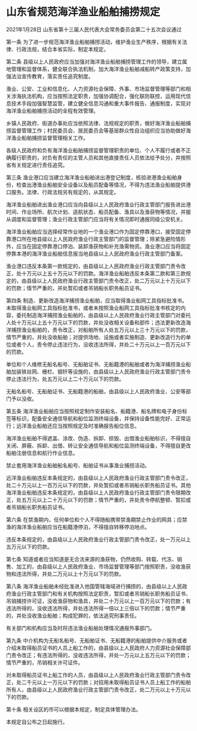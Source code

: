 # 山东省规范海洋渔业船舶捕捞规定

2021年1月28日 山东省第十三届人民代表大会常务委员会第二十五次会议通过

<!-- INFO END -->

第一条 为了进一步规范海洋渔业船舶捕捞活动，维护渔业生产秩序，根据有关法律、行政法规，结合本省实际，制定本规定。

第二条 县级以上人民政府应当加强对海洋渔业船舶捕捞管理工作的领导，建立属地管理和监督体系，健全联合执法机制，加大海洋渔业船舶减船转产政策支持，加强法治宣传教育，落实责任追究制度。

渔业、公安、工业和信息化、人力资源社会保障、外事、市场监督管理等部门和相关涉海执法机构，应当按照法定职责，加强协调配合，强化联防联控，运用现代信息技术手段加强智慧监管，建立健全信息沟通和重大事件报告、通报制度，实现对海洋渔业船舶捕捞活动的全程有效管理。

乡镇人民政府、街道办事处应当依照法律、法规规定的职责，做好海洋渔业船舶捕捞监督管理工作；村民委员会、居民委员会等基层群众性自治组织应当协助做好海洋渔业船舶捕捞监督管理相关工作。

各级人民政府和负有海洋渔业船舶捕捞监督管理职责的单位、个人不履行或者不正确履行职责的，对负有责任的主管人员和其他直接责任人员依法给予处分，并按照省有关规定进行责任追究。

第三条 渔业港口应当建立海洋渔业船舶进出港登记制度，核验进港渔业船舶身份，检查出港渔业船舶安全设备以及船员配备等情况，不得为违法渔业船舶提供港口服务。法律、行政法规另有规定的，从其规定。

海洋渔业船舶进出渔业港口应当向县级以上人民政府渔业行政主管部门报告进出港时间、作业场所、航次计划、适航状态、船员配备、渔具以及渔获物等情况，并服从调度和监督管理；渔业行政主管部门应当将有关情况即时通报同级公安机关。

海洋渔业船舶应当选择经常作业地的一个渔业港口作为固定停靠港口，接受固定停靠港口所在地县级以上人民政府渔业行政主管部门的监督管理；除紧急避险情形外，应当在固定停靠港口停泊、装卸渔获物和补充渔需物资。渔业港口应当将固定停靠本港的海洋渔业船舶信息报当地县级以上人民政府渔业行政主管部门备案。

渔业港口违反本条第一款规定的，由县级以上人民政府渔业行政主管部门责令改正，处十万元以上五十万元以下的罚款。海洋渔业船舶违反本条第二款和第三款规定的，由县级以上人民政府渔业行政主管部门责令改正，处二万元以上十万元以下的罚款；情节严重的，并处暂扣或者吊销船长职务船员证书。

第四条 制造、更新改造海洋捕捞渔业船舶，应当取得渔业船网工具指标批准书。未取得渔业船网工具指标批准书，或者未按照渔业船网工具指标批准书核定的内容，委托制造海洋捕捞渔业船舶的，由县级以上人民政府渔业行政主管部门对委托人处十万元以上五十万元以下的罚款，并处没收相关设备和部件；违法更新改造海洋捕捞渔业船舶的，责令改正，对船舶所有人处五万元以上三十万元以下的罚款，情节严重的，并处没收船舶；对提供场地、设施或者实施制造、更新改造行为的单位或者个人，责令停止违法行为，没收违法所得，并处二十万元以上一百万元以下的罚款。

单位和个人维修无船名船号、无船舶证书、无船籍港的船舶或者为海洋捕捞渔业船舶加装铁丝网、栅栏、钢钎等设施的，由县级以上人民政府渔业行政主管部门责令停止违法行为，处五万元以上二十万元以下的罚款。

无船名船号、无船舶证书、无船籍港的船舶，由县级以上人民政府渔业、公安等部门予以没收。

第五条 海洋渔业船舶应当按照规定制作安装船名、船籍港、船名牌和电子身份标签等标识，配备安全通信导航和船位监测终端设备，并保持设备性能完好、正常运行；远洋渔业船舶还应当按照规定及时准确报告船位信息。

海洋渔业船舶不得遮盖、涂改、伪造、拆卸、损毁、出借渔业船舶标识，不得擅自关闭、屏蔽、拆卸、出借、转让安全通信导航和船位监测终端设备，不得擅自更改船舶注册信息和航行作业信息。

禁止套用海洋渔业船舶船名船号、船舶证书从事渔业捕捞活动。

远洋渔业船舶违反本条规定的，由县级以上人民政府渔业行政主管部门责令改正，处二十万元以上一百万元以下的罚款，并处暂扣或者吊销船长职务船员证书。其他海洋渔业船舶违反本条规定的，由县级以上人民政府渔业行政主管部门责令限期改正，处五万元以上二十万元以下的罚款；情节严重的，并处责令停航整顿、暂扣或者吊销船长职务船员证书。

第六条 在禁渔期内，任何单位和个人不得随船携带禁渔期禁止作业的网具；应禁渔的海洋渔业船舶应当在船籍港停泊，不得擅自转移停泊地点。

违反本条规定的，由县级以上人民政府渔业行政主管部门责令改正，处一万元以上五万元以下的罚款。

第七条 知道或者应当知道是无合法来源的渔获物，仍然收购、转载、代冻、销售、加工的，由县级以上人民政府渔业、市场监督管理等部门按照职责，没收渔获物和违法所得，并处二万元以上十万元以下的罚款。

第八条 海洋渔业船舶未经批准进入他国管辖海域进行捕捞的，由县级以上人民政府渔业行政主管部门和有关机构按照法定职责，暂扣或者吊销船长职务船员证书、吊销捕捞许可证，没收渔获物和渔具，并处二十万元以上一百万元以下的罚款；有违法所得的，没收违法所得，并处违法所得一倍以上三倍以下的罚款；情节严重的，并处没收渔业船舶；构成犯罪的，依法追究刑事责任。

有关部门和机构应当及时将违法渔业船舶处理情况通报外事部门。

第九条 中介机构为无船名船号、无船舶证书、无船籍港的船舶提供中介服务或者介绍未取得船员证书的人员上船工作的，由县级以上人民政府人力资源社会保障部门责令改正；有违法所得的，没收违法所得，并处一万元以上五万元以下的罚款；情节严重的，吊销相关许可证件。

对未取得船员证书上船工作的人员，由县级以上人民政府渔业行政主管部门责令改正，处二千元以上一万元以下的罚款；对招用未取得船员证书人员上船工作的船舶所有人，由县级以上人民政府渔业行政主管部门责令改正，处二万元以上十万元以下的罚款。

第十条 相关设区的市可以根据本规定，制定具体管理办法。

本规定自公布之日起施行。